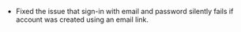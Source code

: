 * Fixed the issue that sign-in with email and password silently fails if account was created using an email link.
